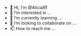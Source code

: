 - 👋 Hi, I’m @AliciaRf
- 👀 I’m interested in ...
- 🌱 I’m currently learning ...
- 💞️ I’m looking to collaborate on ...
- 📫 How to reach me ...

<!---
AliciaRf/AliciaRf is a ✨ special ✨ repository because its `README.md` (this file) appears on your GitHub profile.
You can click the Preview link to take a look at your changes.
--->
